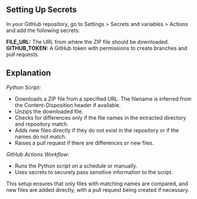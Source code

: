 ## Setting Up Secrets
In your GitHub repository, go to Settings > Secrets and variables > Actions and add the following secrets:

**FILE_URL:** The URL from where the ZIP file should be downloaded.
**GITHUB_TOKEN:** A GitHub token with permissions to create branches and pull requests.

## Explanation

*Python Script:*

- Downloads a ZIP file from a specified URL. The filename is inferred from the Content-Disposition header if available.
- Unzips the downloaded file.
- Checks for differences only if the file names in the extracted directory and repository match.
- Adds new files directly if they do not exist in the repository or if the names do not match.
- Raises a pull request if there are differences or new files.

*GitHub Actions Workflow:*

- Runs the Python script on a schedule or manually.
- Uses secrets to securely pass sensitive information to the script.

This setup ensures that only files with matching names are compared, and new files are added directly, with a pull request being created if necessary.